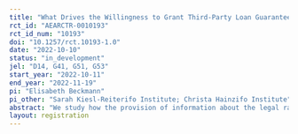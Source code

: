 ```yaml
---
title: "What Drives the Willingness to Grant Third-Party Loan Guarantees? Evidence from a Randomized Information Experiment"
rct_id: "AEARCTR-0010193"
rct_id_num: "10193"
doi: "10.1257/rct.10193-1.0"
date: "2022-10-10"
status: "in_development"
jel: "D14, G41, G51, G53"
start_year: "2022-10-11"
end_year: "2022-11-19"
pi: "Elisabeth Beckmann"
pi_other: "Sarah Kiesl-Reiterifo Institute; Christa Hainzifo Institute"
abstract: "We study how the provision of information about the legal ramifications and risks associated with a third-party guarantee for a loan affects an individual's willingness to grant such a guarantee. We examine how the effect varies with individuals' (i) expectations about loan default of the borrower and (ii) social preferences. The setting of the study is a survey experiment with a net sample of around 5,000 interviews that will be conducted online. The target population are adults living in the UK. Respondents are randomly assigned with equal probability to one of four different groups, a control group, a salience treatment group, and two salience-and-information treatment groups that differ in the information they are provided with."
layout: registration
---
```


